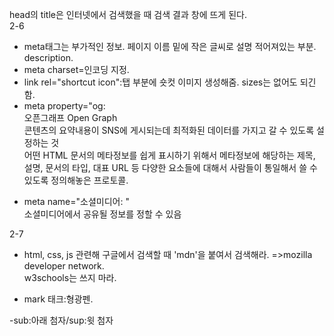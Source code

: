 head의 title은 인터넷에서 검색했을 때 검색 결과 창에 뜨게 된다.  
2-6  

- meta태그는 부가적인 정보. 페이지 이름 밑에 작은 글씨로 설명 적어져있는 부분. description.  
- meta charset=인코딩 지정.  
- link rel="shortcut icon":탭 부분에 숏컷 이미지 생성해줌. sizes는 없어도 되긴 함.  
- meta property="og:  
오픈그래프 Open Graph  
콘텐츠의 요약내용이 SNS에 게시되는데 최적화된 데이터를 가지고 갈 수 있도록 설정하는 것  
어떤 HTML 문서의 메타정보를 쉽게 표시하기 위해서
메타정보에 해당하는 제목, 설명, 문서의 타입, 대표 URL 등 다양한 요소들에 대해서 사람들이 통일해서 쓸 수 있도록 정의해놓은 프로토콜.  

<meta property="og:type" content="website">  
<meta property="og:title" content="페이지 제목">  
<meta property="og:description" content="페이지 설명">  
<meta property="og:image" content="http://www.mysite.com/myimage.jpg">  
<meta property="og:url" content="http://www.mysite.com">  

- meta name="소셜미디어: "  
소셜미디어에서 공유될 정보를 정할 수 있음

<meta name="twitter:card" content="summary">  
<meta name="twitter:title" content="페이지 제목">  
<meta name="twitter:description" content="페이지 설명">  
<meta name="twitter:image" content="http://www.mysite.com/article/article1.html">  
<meta name="twitter:domain" content="사이트 명">  


2-7  
- html, css, js 관련해 구글에서 검색할 때 'mdn'을 붙여서 검색해라. =>mozilla developer network.  
w3schools는 쓰지 마라.

- mark 태크:형광펜.  

-sub:아래 첨자/sup:윗 첨자